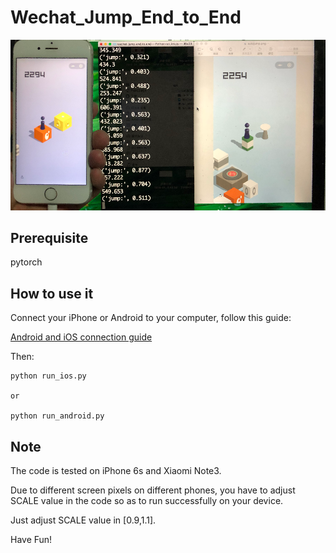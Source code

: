 # Wechat_Jump_End_to_End

![](./im.png)

## Prerequisite

pytorch

## How to use it

Connect your iPhone or Android to your computer, follow this guide:

[Android and iOS connection guide](https://github.com/wangshub/wechat_jump_game/wiki/Android-%E5%92%8C-iOS-%E6%93%8D%E4%BD%9C%E6%AD%A5%E9%AA%A4)

Then:

```
python run_ios.py

or 

python run_android.py

```

## Note

The code is tested on iPhone 6s and Xiaomi Note3. 

Due to different screen pixels on different phones, you have to adjust SCALE value in the code so as to run successfully on your device.

Just adjust SCALE value in [0.9,1.1]. 

Have Fun!